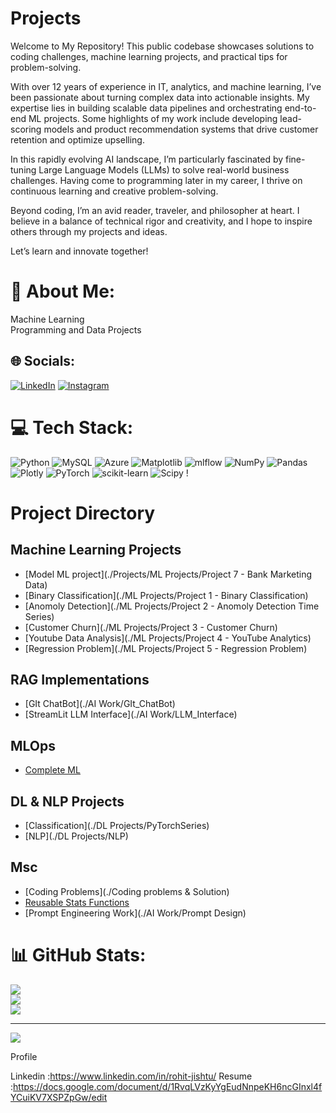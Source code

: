 # Projects

Welcome to My Repository! This public codebase showcases solutions to coding challenges, machine learning projects, and practical tips for problem-solving.

With over 12 years of experience in IT, analytics, and machine learning, I’ve been passionate about turning complex data into actionable insights. My expertise lies in building scalable data pipelines and orchestrating end-to-end ML projects. Some highlights of my work include developing lead-scoring models and product recommendation systems that drive customer retention and optimize upselling.

In this rapidly evolving AI landscape, I’m particularly fascinated by fine-tuning Large Language Models (LLMs) to solve real-world business challenges. Having come to programming later in my career, I thrive on continuous learning and creative problem-solving.

Beyond coding, I’m an avid reader, traveler, and philosopher at heart. I believe in a balance of technical rigor and creativity, and I hope to inspire others through my projects and ideas.

Let’s learn and innovate together!

# 💫 About Me:
Machine Learning <br>Programming and Data Projects <br>


## 🌐 Socials:
[![LinkedIn](https://img.shields.io/badge/LinkedIn-%230077B5.svg?logo=linkedin&logoColor=white)](https://www.linkedin.com/in/rohit-jishtu/) 
[![Instagram](https://img.shields.io/badge/Instagram-%23E4405F.svg?logo=instagram&logoColor=white)](https://instagram.com/rohit_jishtu)



# 💻 Tech Stack:
![Python](https://img.shields.io/badge/python-3670A0?style=for-the-badge&logo=python&logoColor=ffdd54) ![MySQL](https://img.shields.io/badge/mysql-%2300000f.svg?style=for-the-badge&logo=mysql&logoColor=white) ![Azure](https://img.shields.io/badge/azure-%230072C6.svg?style=for-the-badge&logo=microsoftazure&logoColor=white) ![Matplotlib](https://img.shields.io/badge/Matplotlib-%23ffffff.svg?style=for-the-badge&logo=Matplotlib&logoColor=black) ![mlflow](https://img.shields.io/badge/mlflow-%23d9ead3.svg?style=for-the-badge&logo=numpy&logoColor=blue) ![NumPy](https://img.shields.io/badge/numpy-%23013243.svg?style=for-the-badge&logo=numpy&logoColor=white) ![Pandas](https://img.shields.io/badge/pandas-%23150458.svg?style=for-the-badge&logo=pandas&logoColor=white) ![Plotly](https://img.shields.io/badge/Plotly-%233F4F75.svg?style=for-the-badge&logo=plotly&logoColor=white) ![PyTorch](https://img.shields.io/badge/PyTorch-%23EE4C2C.svg?style=for-the-badge&logo=PyTorch&logoColor=white) ![scikit-learn](https://img.shields.io/badge/scikit--learn-%23F7931E.svg?style=for-the-badge&logo=scikit-learn&logoColor=white) ![Scipy](https://img.shields.io/badge/SciPy-%230C55A5.svg?style=for-the-badge&logo=scipy&logoColor=%white) !


# Project Directory

## Machine Learning Projects
- [Model ML project](./Projects/ML Projects/Project 7 - Bank Marketing Data)
- [Binary Classification](./ML Projects/Project 1 - Binary Classification)
- [Anomoly Detection](./ML Projects/Project 2 - Anomoly Detection Time Series)
- [Customer Churn](./ML Projects/Project 3 - Customer Churn)
- [Youtube Data Analysis](./ML Projects/Project 4 - YouTube Analytics)
- [Regression Problem](./ML Projects/Project 5 - Regression Problem)

## RAG Implementations
- [GIt ChatBot](./AI Work/GIt_ChatBot)
- [StreamLit LLM Interface](./AI Work/LLM_Interface)

## MLOps 
- [Complete ML](./MLOps/CompleteML)

## DL & NLP Projects
- [Classification](./DL Projects/PyTorchSeries)
- [NLP](./DL Projects/NLP)

## Msc
- [Coding Problems](./Coding problems & Solution)
- [Reusable Stats Functions](./StatsFunctions)
- [Prompt Engineering Work](./AI Work/Prompt Design)


# 📊 GitHub Stats:
![](https://github-readme-stats.vercel.app/api?username=RohitJishtu&theme=tokyonight&hide_border=false&include_all_commits=false&count_private=false)<br/>
![](https://github-readme-streak-stats.herokuapp.com/?user=RohitJishtu&theme=tokyonight&hide_border=false)<br/>
![](https://github-readme-stats.vercel.app/api/top-langs/?username=RohitJishtu&theme=tokyonight&hide_border=false&include_all_commits=false&count_private=false&layout=compact)

---
[![](https://visitcount.itsvg.in/api?id=RohitJishtu&icon=0&color=0)](https://visitcount.itsvg.in)

<!-- Proudly created with GPRM ( https://gprm.itsvg.in ) -->


Profile 

Linkedin :https://www.linkedin.com/in/rohit-jishtu/
Resume :https://docs.google.com/document/d/1RvqLVzKyYgEudNnpeKH6ncGInxl4fYCuiKV7XSPZpGw/edit

